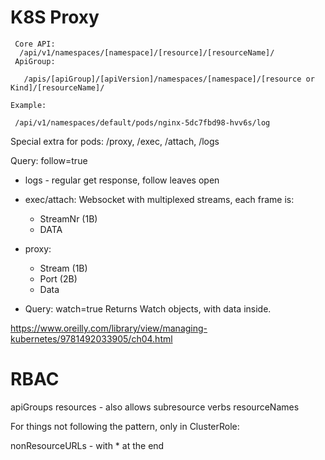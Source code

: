 # K8S Proxy


```shell script
 Core API:
  /api/v1/namespaces/[namespace]/[resource]/[resourceName]/
 ApiGroup:
   
   /apis/[apiGroup]/[apiVersion]/namespaces/[namespace]/[resource or Kind]/[resourceName]/

Example:

 /api/v1/namespaces/default/pods/nginx-5dc7fbd98-hvv6s/log

```

Special extra for pods:
    /proxy, /exec, /attach, /logs

Query:
    follow=true 
    
- logs - regular get response, follow leaves open
- exec/attach: Websocket with multiplexed streams, each frame is:

    - StreamNr (1B)
    - DATA 
    
- proxy: 

    - Stream (1B)
    - Port (2B)
    - Data

- Query: watch=true
  Returns Watch objects, with data inside.

https://www.oreilly.com/library/view/managing-kubernetes/9781492033905/ch04.html



# RBAC

apiGroups
resources - also allows subresource
verbs 
resourceNames

For things not following the pattern, only in ClusterRole:

nonResourceURLs - with * at the end
